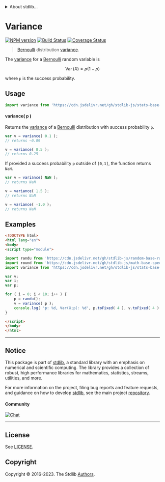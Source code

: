 <!--

@license Apache-2.0

Copyright (c) 2018 The Stdlib Authors.

Licensed under the Apache License, Version 2.0 (the "License");
you may not use this file except in compliance with the License.
You may obtain a copy of the License at

   http://www.apache.org/licenses/LICENSE-2.0

Unless required by applicable law or agreed to in writing, software
distributed under the License is distributed on an "AS IS" BASIS,
WITHOUT WARRANTIES OR CONDITIONS OF ANY KIND, either express or implied.
See the License for the specific language governing permissions and
limitations under the License.

-->


<details>
  <summary>
    About stdlib...
  </summary>
  <p>We believe in a future in which the web is a preferred environment for numerical computation. To help realize this future, we've built stdlib. stdlib is a standard library, with an emphasis on numerical and scientific computation, written in JavaScript (and C) for execution in browsers and in Node.js.</p>
  <p>The library is fully decomposable, being architected in such a way that you can swap out and mix and match APIs and functionality to cater to your exact preferences and use cases.</p>
  <p>When you use stdlib, you can be absolutely certain that you are using the most thorough, rigorous, well-written, studied, documented, tested, measured, and high-quality code out there.</p>
  <p>To join us in bringing numerical computing to the web, get started by checking us out on <a href="https://github.com/stdlib-js/stdlib">GitHub</a>, and please consider <a href="https://opencollective.com/stdlib">financially supporting stdlib</a>. We greatly appreciate your continued support!</p>
</details>

# Variance

[![NPM version][npm-image]][npm-url] [![Build Status][test-image]][test-url] [![Coverage Status][coverage-image]][coverage-url] <!-- [![dependencies][dependencies-image]][dependencies-url] -->

> [Bernoulli][bernoulli-distribution] distribution [variance][variance].

<!-- Section to include introductory text. Make sure to keep an empty line after the intro `section` element and another before the `/section` close. -->

<section class="intro">

The [variance][variance] for a [Bernoulli][bernoulli-distribution] random variable is

<!-- <equation class="equation" label="eq:bernoulli_variance" align="center" raw="\operatorname{Var}\left( X \right) = p \left( 1 - p \right)" alt="Variance for a Bernoulli distribution."> -->

```math
\mathop{\mathrm{Var}}\left( X \right) = p \left( 1 - p \right)
```

<!-- <div class="equation" align="center" data-raw-text="\operatorname{Var}\left( X \right) = p \left( 1 - p \right)" data-equation="eq:bernoulli_variance">
    <img src="https://cdn.jsdelivr.net/gh/stdlib-js/stdlib@591cf9d5c3a0cd3c1ceec961e5c49d73a68374cb/lib/node_modules/@stdlib/stats/base/dists/bernoulli/variance/docs/img/equation_bernoulli_variance.svg" alt="Variance for a Bernoulli distribution.">
    <br>
</div> -->

<!-- </equation> -->

where `p` is the success probability.

</section>

<!-- /.intro -->

<!-- Package usage documentation. -->



<section class="usage">

## Usage

```javascript
import variance from 'https://cdn.jsdelivr.net/gh/stdlib-js/stats-base-dists-bernoulli-variance@esm/index.mjs';
```

#### variance( p )

Returns the [variance][variance] of a [Bernoulli][bernoulli-distribution] distribution with success probability `p`.

```javascript
var v = variance( 0.1 );
// returns ~0.09

v = variance( 0.5 );
// returns 0.25
```

If provided a success probability `p` outside of `[0,1]`, the function returns `NaN`.

```javascript
var v = variance( NaN );
// returns NaN

v = variance( 1.5 );
// returns NaN

v = variance( -1.0 );
// returns NaN
```

</section>

<!-- /.usage -->

<!-- Package usage notes. Make sure to keep an empty line after the `section` element and another before the `/section` close. -->

<section class="notes">

</section>

<!-- /.notes -->

<!-- Package usage examples. -->

<section class="examples">

## Examples

<!-- eslint no-undef: "error" -->

```html
<!DOCTYPE html>
<html lang="en">
<body>
<script type="module">

import randu from 'https://cdn.jsdelivr.net/gh/stdlib-js/random-base-randu@esm/index.mjs';
import round from 'https://cdn.jsdelivr.net/gh/stdlib-js/math-base-special-round@esm/index.mjs';
import variance from 'https://cdn.jsdelivr.net/gh/stdlib-js/stats-base-dists-bernoulli-variance@esm/index.mjs';

var v;
var i;
var p;

for ( i = 0; i < 10; i++ ) {
    p = randu();
    v = variance( p );
    console.log( 'p: %d, Var(X;p): %d', p.toFixed( 4 ), v.toFixed( 4 ) );
}

</script>
</body>
</html>
```

</section>

<!-- /.examples -->

<!-- Section to include cited references. If references are included, add a horizontal rule *before* the section. Make sure to keep an empty line after the `section` element and another before the `/section` close. -->

<section class="references">

</section>

<!-- /.references -->

<!-- Section for related `stdlib` packages. Do not manually edit this section, as it is automatically populated. -->

<section class="related">

</section>

<!-- /.related -->

<!-- Section for all links. Make sure to keep an empty line after the `section` element and another before the `/section` close. -->


<section class="main-repo" >

* * *

## Notice

This package is part of [stdlib][stdlib], a standard library with an emphasis on numerical and scientific computing. The library provides a collection of robust, high performance libraries for mathematics, statistics, streams, utilities, and more.

For more information on the project, filing bug reports and feature requests, and guidance on how to develop [stdlib][stdlib], see the main project [repository][stdlib].

#### Community

[![Chat][chat-image]][chat-url]

---

## License

See [LICENSE][stdlib-license].


## Copyright

Copyright &copy; 2016-2023. The Stdlib [Authors][stdlib-authors].

</section>

<!-- /.stdlib -->

<!-- Section for all links. Make sure to keep an empty line after the `section` element and another before the `/section` close. -->

<section class="links">

[npm-image]: http://img.shields.io/npm/v/@stdlib/stats-base-dists-bernoulli-variance.svg
[npm-url]: https://npmjs.org/package/@stdlib/stats-base-dists-bernoulli-variance

[test-image]: https://github.com/stdlib-js/stats-base-dists-bernoulli-variance/actions/workflows/test.yml/badge.svg?branch=v0.1.1
[test-url]: https://github.com/stdlib-js/stats-base-dists-bernoulli-variance/actions/workflows/test.yml?query=branch:v0.1.1

[coverage-image]: https://img.shields.io/codecov/c/github/stdlib-js/stats-base-dists-bernoulli-variance/main.svg
[coverage-url]: https://codecov.io/github/stdlib-js/stats-base-dists-bernoulli-variance?branch=main

<!--

[dependencies-image]: https://img.shields.io/david/stdlib-js/stats-base-dists-bernoulli-variance.svg
[dependencies-url]: https://david-dm.org/stdlib-js/stats-base-dists-bernoulli-variance/main

-->

[chat-image]: https://img.shields.io/gitter/room/stdlib-js/stdlib.svg
[chat-url]: https://app.gitter.im/#/room/#stdlib-js_stdlib:gitter.im

[stdlib]: https://github.com/stdlib-js/stdlib

[stdlib-authors]: https://github.com/stdlib-js/stdlib/graphs/contributors

[umd]: https://github.com/umdjs/umd
[es-module]: https://developer.mozilla.org/en-US/docs/Web/JavaScript/Guide/Modules

[deno-url]: https://github.com/stdlib-js/stats-base-dists-bernoulli-variance/tree/deno
[umd-url]: https://github.com/stdlib-js/stats-base-dists-bernoulli-variance/tree/umd
[esm-url]: https://github.com/stdlib-js/stats-base-dists-bernoulli-variance/tree/esm
[branches-url]: https://github.com/stdlib-js/stats-base-dists-bernoulli-variance/blob/main/branches.md

[stdlib-license]: https://raw.githubusercontent.com/stdlib-js/stats-base-dists-bernoulli-variance/main/LICENSE

[bernoulli-distribution]: https://en.wikipedia.org/wiki/Bernoulli_distribution

[variance]: https://en.wikipedia.org/wiki/Variance

</section>

<!-- /.links -->
